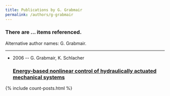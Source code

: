 ```yaml
---
title: Publications by G. Grabmair
permalink: /authors/g-grabmair
---
```


<h3 id="number-posts">There are ... items referenced.</h3>
<p id='info-authors'>Alternative author names: G. Grabmair.</p>
<hr />
<ul class="post-list">
<li><span class='post-meta'>2006 -- G. Grabmair, K. Schlacher</span><h3><a class='post-link' href="{{ site.baseurl }}/energy-based-nonlinear-control-of-hydraulically-actuated-mechanical-systems">Energy-based nonlinear control of hydraulically actuated mechanical systems</a></h3></li>

</ul>
{% include count-posts.html %}
